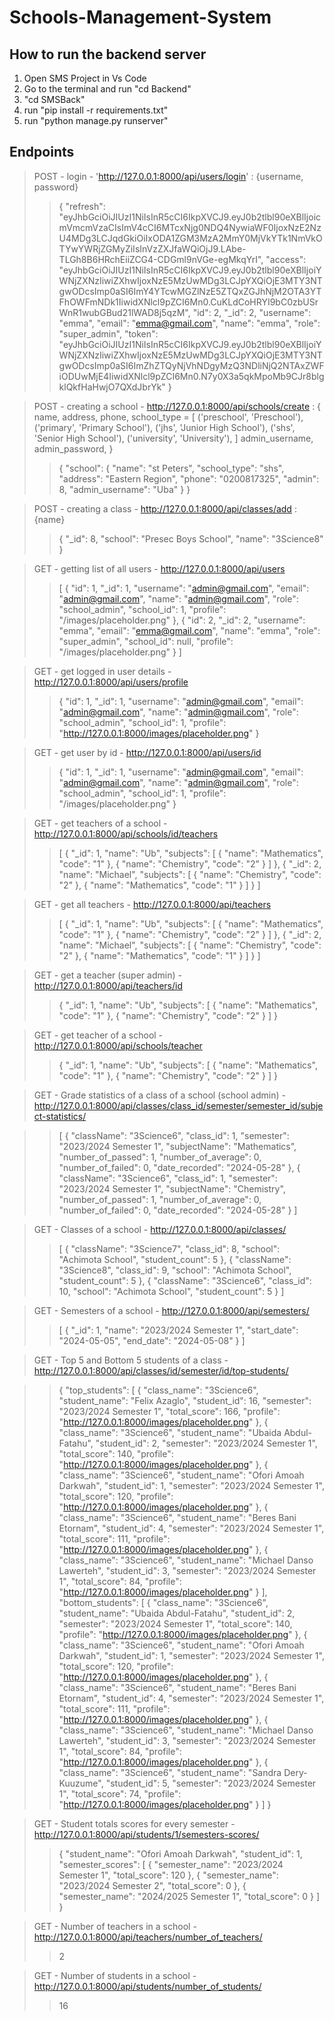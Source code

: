 # Schools-Management-System
## How to run the backend server
1. Open SMS Project in Vs Code
2. Go to the terminal and run "cd Backend"
3. "cd SMSBack"
4. run "pip install -r requirements.txt"
5. run "python manage.py runserver"

## Endpoints
> POST - login - 'http://127.0.0.1:8000/api/users/login' : {username, password}
>> {
    "refresh": "eyJhbGciOiJIUzI1NiIsInR5cCI6IkpXVCJ9.eyJ0b2tlbl90eXBlIjoicmVmcmVzaCIsImV4cCI6MTcxNjg0NDQ4NywiaWF0IjoxNzE2NzU4MDg3LCJqdGkiOiIxODA1ZGM3MzA2MmY0MjVkYTk1NmVkOTYwYWRjZGMyZiIsInVzZXJfaWQiOjJ9.LAbe-TLGh8B6HRchEiiZCG4-CDGml9nVGe-egMkqYrI",
    "access": "eyJhbGciOiJIUzI1NiIsInR5cCI6IkpXVCJ9.eyJ0b2tlbl90eXBlIjoiYWNjZXNzIiwiZXhwIjoxNzE5MzUwMDg3LCJpYXQiOjE3MTY3NTgwODcsImp0aSI6ImY4YTcwMGZlNzE5ZTQxZGJhNjM2OTA3YTFhOWFmNDk1IiwidXNlcl9pZCI6Mn0.CuKLdCoHRYI9bC0zbUSrWnR1wubGBud21lWAD8j5qzM",
    "id": 2,
    "_id": 2,
    "username": "emma",
    "email": "emma@gmail.com",
    "name": "emma",
    "role": "super_admin",
    "token": "eyJhbGciOiJIUzI1NiIsInR5cCI6IkpXVCJ9.eyJ0b2tlbl90eXBlIjoiYWNjZXNzIiwiZXhwIjoxNzE5MzUwMDg3LCJpYXQiOjE3MTY3NTgwODcsImp0aSI6ImZhZTQyNjVhNDgyMzQ3NDliNjQ2NTAxZWFiODUwMjE4IiwidXNlcl9pZCI6Mn0.N7y0X3a5qkMpoMb9CJr8blgklQkfHaHwjO7QXdJbrYk"
}

> POST - creating a school - http://127.0.0.1:8000/api/schools/create : {
        name, 
        address, 
        phone, 
        school_type =   [
                    ('preschool', 'Preschool'),
                    ('primary', 'Primary School'),
                    ('jhs', 'Junior High School'),
                    ('shs', 'Senior High School'),
                    ('university', 'University'),
                ]
        admin_username,
        admin_password,
    }
>> {
    "school": {
        "name": "st Peters",
        "school_type": "shs",
        "address": "Eastern Region",
        "phone": "0200817325",
        "admin": 8,
        "admin_username": "Uba"
    }
}

> POST - creating a class - http://127.0.0.1:8000/api/classes/add : {name}
>> {
    "_id": 8,
    "school": "Presec Boys School",
    "name": "3Science8"
}

> GET - getting list of all users - http://127.0.0.1:8000/api/users 
>> [
    {
        "id": 1,
        "_id": 1,
        "username": "admin@gmail.com",
        "email": "admin@gmail.com",
        "name": "admin@gmail.com",
        "role": "school_admin",
        "school_id": 1,
        "profile": "/images/placeholder.png"
    },
    {
        "id": 2,
        "_id": 2,
        "username": "emma",
        "email": "emma@gmail.com",
        "name": "emma",
        "role": "super_admin",
        "school_id": null,
        "profile": "/images/placeholder.png"
    }
]

> GET - get logged in user details - http://127.0.0.1:8000/api/users/profile
>> {
    "id": 1,
    "_id": 1,
    "username": "admin@gmail.com",
    "email": "admin@gmail.com",
    "name": "admin@gmail.com",
    "role": "school_admin",
    "school_id": 1,
    "profile": "http://127.0.0.1:8000/images/placeholder.png"
}

> GET - get user by id - http://127.0.0.1:8000/api/users/id 
>> {
        "id": 1,
        "_id": 1,
        "username": "admin@gmail.com",
        "email": "admin@gmail.com",
        "name": "admin@gmail.com",
        "role": "school_admin",
        "school_id": 1,
        "profile": "/images/placeholder.png"
    }

> GET - get teachers of a school - http://127.0.0.1:8000/api/schools/id/teachers 
>> [
    {
        "_id": 1,
        "name": "Ub",
        "subjects": [
            {
                "name": "Mathematics",
                "code": "1"
            },
            {
                "name": "Chemistry",
                "code": "2"
            }
        ]
    },
    {
        "_id": 2,
        "name": "Michael",
        "subjects": [
            {
                "name": "Chemistry",
                "code": "2"
            },
            {
                "name": "Mathematics",
                "code": "1"
            }
        ]
    }
]

> GET - get all teachers - http://127.0.0.1:8000/api/teachers
>> [
    {
        "_id": 1,
        "name": "Ub",
        "subjects": [
            {
                "name": "Mathematics",
                "code": "1"
            },
            {
                "name": "Chemistry",
                "code": "2"
            }
        ]
    },
    {
        "_id": 2,
        "name": "Michael",
        "subjects": [
            {
                "name": "Chemistry",
                "code": "2"
            },
            {
                "name": "Mathematics",
                "code": "1"
            }
        ]
    }
]

> GET - get a teacher (super admin) - http://127.0.0.1:8000/api/teachers/id
>> {
        "_id": 1,
        "name": "Ub",
        "subjects": [
            {
                "name": "Mathematics",
                "code": "1"
            },
            {
                "name": "Chemistry",
                "code": "2"
            }
        ]
    }

> GET - get teacher of a school - http://127.0.0.1:8000/api/schools/teacher
>>  {
        "_id": 1,
        "name": "Ub",
        "subjects": [
            {
                "name": "Mathematics",
                "code": "1"
            },
            {
                "name": "Chemistry",
                "code": "2"
            }
        ]
    }

> GET - Grade statistics of a class of a school (school admin) - http://127.0.0.1:8000/api/classes/class_id/semester/semester_id/subject-statistics/

>> [
    {
        "className": "3Science6",
        "class_id": 1,
        "semester": "2023/2024 Semester 1",
        "subjectName": "Mathematics",
        "number_of_passed": 1,
        "number_of_average": 0,
        "number_of_failed": 0,
        "date_recorded": "2024-05-28"
    },
    {
        "className": "3Science6",
        "class_id": 1,
        "semester": "2023/2024 Semester 1",
        "subjectName": "Chemistry",
        "number_of_passed": 1,
        "number_of_average": 0,
        "number_of_failed": 0,
        "date_recorded": "2024-05-28"
    }
]

> GET - Classes of a school - http://127.0.0.1:8000/api/classes/
>> [
    {
        "className": "3Science7",
        "class_id": 8,
        "school": "Achimota School",
        "student_count": 5
    },
    {
        "className": "3Science8",
        "class_id": 9,
        "school": "Achimota School",
        "student_count": 5
    },
    {
        "className": "3Science6",
        "class_id": 10,
        "school": "Achimota School",
        "student_count": 5
    }
]

> GET - Semesters of a school - http://127.0.0.1:8000/api/semesters/
>> [
    {
        "_id": 1,
        "name": "2023/2024 Semester 1",
        "start_date": "2024-05-05",
        "end_date": "2024-05-08"
    }
]

> GET - Top 5 and Bottom 5 students of a class - http://127.0.0.1:8000/api/classes/id/semester/id/top-students/

>> {
    "top_students": [
        {
            "class_name": "3Science6",
            "student_name": "Felix Azaglo",
            "student_id": 16,
            "semester": "2023/2024 Semester 1",
            "total_score": 166,
            "profile": "http://127.0.0.1:8000/images/placeholder.png"
        },
        {
            "class_name": "3Science6",
            "student_name": "Ubaida Abdul-Fatahu",
            "student_id": 2,
            "semester": "2023/2024 Semester 1",
            "total_score": 140,
            "profile": "http://127.0.0.1:8000/images/placeholder.png"
        },
        {
            "class_name": "3Science6",
            "student_name": "Ofori Amoah Darkwah",
            "student_id": 1,
            "semester": "2023/2024 Semester 1",
            "total_score": 120,
            "profile": "http://127.0.0.1:8000/images/placeholder.png"
        },
        {
            "class_name": "3Science6",
            "student_name": "Beres Bani Etornam",
            "student_id": 4,
            "semester": "2023/2024 Semester 1",
            "total_score": 111,
            "profile": "http://127.0.0.1:8000/images/placeholder.png"
        },
        {
            "class_name": "3Science6",
            "student_name": "Michael Danso Lawerteh",
            "student_id": 3,
            "semester": "2023/2024 Semester 1",
            "total_score": 84,
            "profile": "http://127.0.0.1:8000/images/placeholder.png"
        }
    ],
    "bottom_students": [
        {
            "class_name": "3Science6",
            "student_name": "Ubaida Abdul-Fatahu",
            "student_id": 2,
            "semester": "2023/2024 Semester 1",
            "total_score": 140,
            "profile": "http://127.0.0.1:8000/images/placeholder.png"
        },
        {
            "class_name": "3Science6",
            "student_name": "Ofori Amoah Darkwah",
            "student_id": 1,
            "semester": "2023/2024 Semester 1",
            "total_score": 120,
            "profile": "http://127.0.0.1:8000/images/placeholder.png"
        },
        {
            "class_name": "3Science6",
            "student_name": "Beres Bani Etornam",
            "student_id": 4,
            "semester": "2023/2024 Semester 1",
            "total_score": 111,
            "profile": "http://127.0.0.1:8000/images/placeholder.png"
        },
        {
            "class_name": "3Science6",
            "student_name": "Michael Danso Lawerteh",
            "student_id": 3,
            "semester": "2023/2024 Semester 1",
            "total_score": 84,
            "profile": "http://127.0.0.1:8000/images/placeholder.png"
        },
        {
            "class_name": "3Science6",
            "student_name": "Sandra Dery-Kuuzume",
            "student_id": 5,
            "semester": "2023/2024 Semester 1",
            "total_score": 74,
            "profile": "http://127.0.0.1:8000/images/placeholder.png"
        }
    ]
}


> GET - Student totals scores for every semester - http://127.0.0.1:8000/api/students/1/semesters-scores/
>> {
    "student_name": "Ofori Amoah Darkwah",
    "student_id": 1,
    "semester_scores": [
        {
            "semester_name": "2023/2024 Semester 1",
            "total_score": 120
        },
        {
            "semester_name": "2023/2024 Semester 2",
            "total_score": 0
        },
        {
            "semester_name": "2024/2025 Semester 1",
            "total_score": 0
        }
    ]
}


> GET - Number of teachers in a school - http://127.0.0.1:8000/api/teachers/number_of_teachers/
>> 2


> GET - Number of students in a school - http://127.0.0.1:8000/api/students/number_of_students/
>> 16